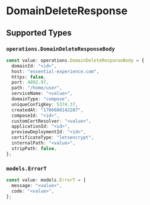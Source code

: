 # DomainDeleteResponse


## Supported Types

### `operations.DomainDeleteResponseBody`

```typescript
const value: operations.DomainDeleteResponseBody = {
  domainId: "<id>",
  host: "essential-experience.com",
  https: false,
  port: 4892.97,
  path: "/home/user",
  serviceName: "<value>",
  domainType: "compose",
  uniqueConfigKey: 5374.37,
  createdAt: "1706608142287",
  composeId: "<id>",
  customCertResolver: "<value>",
  applicationId: "<id>",
  previewDeploymentId: "<id>",
  certificateType: "letsencrypt",
  internalPath: "<value>",
  stripPath: false,
};
```

### `models.ErrorT`

```typescript
const value: models.ErrorT = {
  message: "<value>",
  code: "<value>",
};
```

